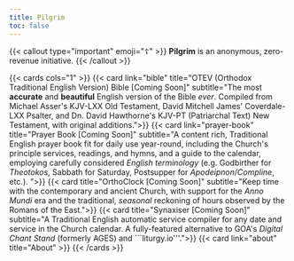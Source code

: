 ```yaml
---
title: Pilgrim
toc: false
---
```


<!-- icons: book-open; book-open; clock; database; question-mark-circle -->

{{< callout type="important" emoji="☦️" >}}
  **Pilgrim** is an anonymous, zero-revenue initiative.
{{< /callout >}}

{{< cards cols="1" >}}
  {{< card link="bible" title="OTEV (Orthodox Traditional English Version) Bible [Coming Soon]" subtitle="The most **accurate** and **beautiful** English version of the Bible _ever_. Compiled from Michael Asser's KJV-LXX Old Testament, David Mitchell James' Coverdale-LXX Psalter, and Dn. David Hawthorne's KJV-PT (Patriarchal Text) New Testament, with original additions.">}}
  {{< card link="prayer-book" title="Prayer Book [Coming Soon]" subtitle="A content rich, Traditional English prayer book fit for daily use year-round, including the Church's principle services, readings, and hymns, and a guide to the calendar, employing carefully considered _English terminology_ (e.g. Godbirther for _Theotokos_, Sabbath for Saturday, Postsupper for _Apodeipnon_/_Compline_, etc.). ">}}
  {{< card title="OrthoClock [Coming Soon]" subtitle="Keep time with the contemporary and ancient Church, with support for the _Anno Mundi_ era and the traditional, _seasonal_ reckoning of hours observed by the Romans of the East.">}}
  {{< card title="Synaxiser [Coming Soon]" subtitle="A Traditional English automatic service compiler for any date and service in the Church calendar. A fully-featured alternative to GOA's _Digital Chant Stand_ (formerly AGES) and ```liturgy.io'''.">}}
  {{< card link="about" title="About" >}}
{{< /cards >}}
